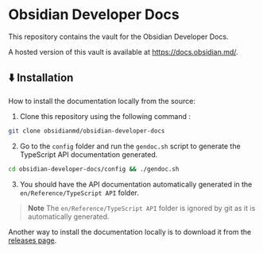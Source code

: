 # Obsidian Developer Docs

This repository contains the vault for the Obsidian Developer Docs.

A hosted version of this vault is available at <https://docs.obsidian.md/>.

## :arrow_down: Installation

How to install the documentation locally from the source:

1. Clone this repository using the following command :

```bash
git clone obsidianmd/obsidian-developer-docs
```

2. Go to the `config` folder and run the `gendoc.sh` script to generate the TypeScript API documentation generated.

```bash
cd obsidian-developer-docs/config && ./gendoc.sh
```

3. You should have the API documentation automatically generated in the `en/Reference/TypeScript API` folder.

> **Note**
> The `en/Reference/TypeScript API` folder is ignored by git as it is automatically generated.

Another way to install the documentation locally is to download it from the [releases page](https://github.com/obsidianmd/obsidian-developer-docs/releases).
